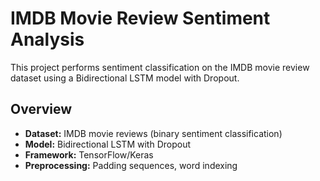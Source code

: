 # IMDB Movie Review Sentiment Analysis

This project performs sentiment classification on the IMDB movie review dataset using a Bidirectional LSTM model with Dropout.

## Overview

- **Dataset:** IMDB movie reviews (binary sentiment classification)
- **Model:** Bidirectional LSTM with Dropout
- **Framework:** TensorFlow/Keras
- **Preprocessing:** Padding sequences, word indexing


